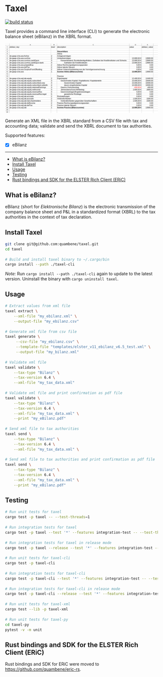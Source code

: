 # Taxel

[![build status](https://github.com/quambene/taxel/actions/workflows/ci.yml/badge.svg)](https://github.com/quambene/taxel/actions/workflows/ci.yml)

Taxel provides a command line interface (CLI) to generate the electronic balance
sheet (eBilanz) in the XBRL format.

![Taxel mockup](/mockup.png)

Generate an XML file in the XBRL standard from a CSV file with tax and accounting
data; validate and send the XBRL document to tax authorities.

Supported features:

- [x] eBilanz

---

- [What is eBilanz?](#what-is-ebilanz)
- [Install Taxel](#install-taxel)
- [Usage](#usage)
- [Testing](#testing)
- [Rust bindings and SDK for the ELSTER Rich Client (ERiC)](#rust-bindings-and-sdk-for-the-elster-rich-client-eric)

## What is eBilanz?

eBilanz (short for _Elektronische Bilanz_) is the electronic transmission of the company balance sheet and P&L in a standardized format (XBRL) to the tax authorities in the context of tax declaration.

## Install Taxel

``` bash
git clone git@github.com:quambene/taxel.git
cd taxel

# Build and install taxel binary to ~/.cargo/bin
cargo install --path ./taxel-cli
```

_Note:_ Run `cargo install --path ./taxel-cli` again to update to the latest version. Uninstall the binary with `cargo uninstall taxel`.

## Usage

``` bash
# Extract values from xml file
taxel extract \
    --xml-file "my_ebilanz.xml" \
    --output-file "my_ebilanz.csv"

# Generate xml file from csv file
taxel generate \
     --csv-file "my_ebilanz.csv" \
     --template-file "templates/elster_v11_ebilanz_v6.5_test.xml" \
     --output-file "my_bilanz.xml"

# Validate xml file
taxel validate \
    --tax-type "Bilanz" \
    --tax-version 6.4 \
    --xml-file "my_tax_data.xml"

# Validate xml file and print confirmation as pdf file
taxel validate \
    --tax-type "Bilanz" \
    --tax-version 6.4 \
    --xml-file "my_tax_data.xml" \
    --print "my_eBilanz.pdf"

# Send xml file to tax authorities
taxel send \
    --tax-type "Bilanz" \
    --tax-version 6.4 \
    --xml-file "my_tax_data.xml" \

# Send xml file to tax authorities and print confirmation as pdf file
taxel send \
    --tax-type "Bilanz" \
    --tax-version 6.4 \
    --xml-file "my_tax_data.xml" \
    --print "my_eBilanz.pdf"
```

## Testing

``` bash
# Run unit tests for taxel
cargo test -p taxel -- --test-threads=1

# Run integration tests for taxel
cargo test -p taxel --test '*' --features integration-test -- --test-threads=1

# Run integration tests for taxel in release mode
cargo test -p taxel --release --test '*' --features integration-test -- --test-threads=1

# Run unit tests for taxel-cli
cargo test -p taxel-cli

# Run integration tests for taxel-cli
cargo test -p taxel-cli --test '*' --features integration-test -- --test-threads=1

# Run integration tests for taxel-cli in release mode
cargo test -p taxel-cli --release --test '*' --features integration-test -- --test-threads=1

# Run unit tests for taxel-xml
cargo test --lib -p taxel-xml

# Run unit tests for taxel-py
cd taxel-py
pytest -v -m unit
```

## Rust bindings and SDK for the ELSTER Rich Client (ERiC)

Rust bindings and SDK for ERiC were moved to <https://github.com/quambene/eric-rs>.
